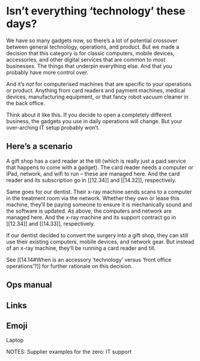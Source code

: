 # Isn’t everything ‘technology’ these days?

We have so many gadgets now, so there’s a lot of potential crossover between general technology, operations, and product. But we made a decision that this category is for classic computers, mobile devices, accessories, and other digital services that are common to _most_ businesses. The things that underpin everything else. And that you probably have more control over.

And it’s _not_ for computerised machines that are specific to your operations or product. Anything from card readers and payment machines, medical devices, manufacturing equipment, or that fancy robot vacuum cleaner in the back office.

Think about it like this. If you decide to open a completely different business, the gadgets you use in daily operations will change. But your over-arching IT setup probably won’t.

## Here’s a scenario

A gift shop has a card reader at the till (which is really just a paid service that happens to come with a gadget). The card reader needs a computer or iPad, network, and wifi to run – these are managed here. And the card reader and its subscription go in [[12.34]] and [[14.32]], respectively.

Same goes for our dentist. Their x-ray machine sends scans to a computer in the treatment room via the network. Whether they own or lease this machine, they’ll be paying someone to ensure it is mechanically sound and the software is updated. As above, the computers and network are managed here. And the x-ray machine and its support contract go in [[12.34]] and [[14.33]], respectively.

If our dentist decided to convert the surgery into a gift shop, they can still use their existing computers, mobile devices, and network gear. But instead of an x-ray machine, they’ll be running a card reader and till.

See [[14.14#When is an accessory ‘technology’ versus ‘front office operations’?]] for further rationale on this decision.

## Ops manual

## Links

## Emoji

Laptop

NOTES:
Supplier examples for the zero: IT support

